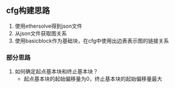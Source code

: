 ## cfg构建思路

1. 使用ethersolve得到json文件
2. 从json文件获取图关系
3. 使用basicblock作为基础块，在cfg中使用出边表表示图的链接关系



### 部分思路

1. 如何确定起点基本块和终止基本块？
   * 起点基本块的起始偏移量为0，终止基本块的起始偏移量最大